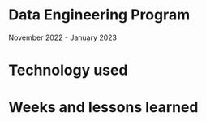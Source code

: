 # Data Engineering Program

November 2022 - January 2023

# Technology used

# Weeks and lessons learned